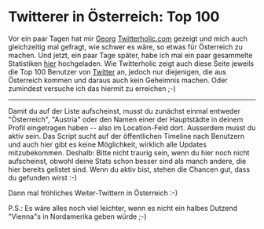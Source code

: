 # Twitterer in Österreich: Top 100

Vor ein paar Tagen hat mir [Georg](http://www.georgholzer.at/blog/) [Twitterholic.com](http://twitterholic.com/) gezeigt und mich auch gleichzeitig mal gefragt, wie schwer es wäre, so etwas für Österreich zu machen. Und jetzt, ein paar Tage später, habe ich mal ein paar gesammelte Statistiken [hier](http://zerokspot.com/twittertop100.at/) hochgeladen. Wie Twitterholic zeigt auch diese Seite jeweils die Top 100 Benutzer von [Twitter](http://twitter.com) an, jedoch nur diejenigen, die aus Österreich kommen und daraus auch kein Geheimnis machen. Oder zumindest versuche ich das hiermit zu erreichen ;-)

-------------------------------

Damit du auf der Liste aufscheinst, musst du zunächst einmal entweder "Österreich", "Austria" oder den Namen einer der Hauptstädte in deinem Profil eingetragen haben -- also im Location-Feld dort. Ausserdem musst du aktiv sein. Das Script sucht auf der öffentlichen Timeline nach Benutzern und auch hier gibt es keine Möglichkeit, wirklich alle Updates mitzubekommen. Deshalb: Bitte nicht traurig sein, wenn du hier noch nicht aufscheinst, obwohl deine Stats schon besser sind als manch andere, die hier bereits gelistet sind. Wenn du aktiv bist, stehen die Chancen gut, dass du gefunden wirst :-)

Dann mal fröhliches Weiter-Twittern in Österreich :-)

P.S.: Es wäre alles noch viel leichter, wenn es nicht ein halbes Dutzend "Vienna"s in Nordamerika geben würde ;-)
